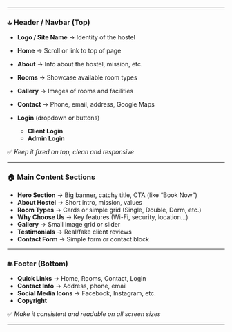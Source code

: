 
---

### 🔝 Header / Navbar (Top)

* **Logo / Site Name** → Identity of the hostel
* **Home** → Scroll or link to top of page
* **About** → Info about the hostel, mission, etc.
* **Rooms** → Showcase available room types
* **Gallery** → Images of rooms and facilities
* **Contact** → Phone, email, address, Google Maps
* **Login** (dropdown or buttons)

  * **Client Login**
  * **Admin Login**

✅ *Keep it fixed on top, clean and responsive*

---

### 🏠 Main Content Sections

* **Hero Section** → Big banner, catchy title, CTA (like “Book Now”)
* **About Hostel** → Short intro, mission, values
* **Room Types** → Cards or simple grid (Single, Double, Dorm, etc.)
* **Why Choose Us** → Key features (Wi-Fi, security, location…)
* **Gallery** → Small image grid or slider
* **Testimonials** → Real/fake client reviews
* **Contact Form** → Simple form or contact block

---

### 🔚 Footer (Bottom)

* **Quick Links** → Home, Rooms, Contact, Login
* **Contact Info** → Address, phone, email
* **Social Media Icons** → Facebook, Instagram, etc.
* **Copyright**

✅ *Make it consistent and readable on all screen sizes*

---

